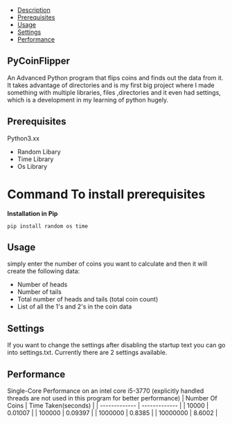 - [Description](#pycoinflipper)
- [Prerequisites](#prerequisites)
- [Usage](#usage)
- [Settings](#settings)
- [Performance](#performance)



## PyCoinFlipper
An Advanced Python program that flips coins and finds out the data from it. It takes advantage of directories and is my first big project where I made something with multiple libraries, files ,directories and it even had settings, which is a development in my learning of python hugely.
## Prerequisites
Python3.xx
- Random Libary
- Time Library
- Os Library
# Command To install prerequisites
**Installation in Pip**
```
pip install random os time
```

## Usage
simply enter the number of coins you want to calculate and then it will create the following data:
- Number of heads
- Number of tails
- Total number of heads and tails (total coin count)
- List of all the 1's and 2's in the coin data
## Settings
If you want to change the settings after disabling the startup text you can go into settings.txt.
Currently there are 2 settings available.
## Performance
Single-Core Performance on an intel core i5-3770 (explicitly handled threads are not used in this program for better performance)
| Number Of Coins  | Time Taken(seconds) |
| ------------- | ------------- |
| 10000  | 0.01007  |
| 100000  | 0.09397  |
| 1000000  | 0.8385  |
| 10000000  | 8.6002  |

